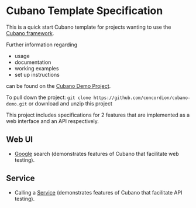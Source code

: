 # Cubano Template Specification

This is a quick start Cubano template for projects wanting to use the [Cubano framework](https://github.com/concordion/cubano).

Further information regarding 
* usage
* documentation
* working examples 
* set up instructions 

can be found on the [Cubano Demo Project](https://github.com/concordion/cubano-demo#cubano-demo-project).

To pull down the project:
`git clone https://github.com/concordion/cubano-demo.git` or download and unzip this project

This project includes specifications for 2 features that are implemented as a web interface and an API respectively.


## Web UI
* [Google](google/Google.md "c:run") search (demonstrates features of Cubano that facilitate web testing).

## Service
* Calling a [Service](service/Service.md "c:run") (demonstrates features of Cubano that facilitate API testing).